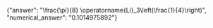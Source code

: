 {"answer": "\\frac{\\pi}{8} \\operatorname{Li}_3\\left(\\frac{1}{4}\\right)", "numerical_answer": "0.1014975892"}